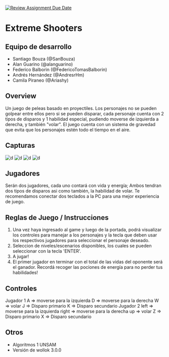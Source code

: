 [![Review Assignment Due Date](https://classroom.github.com/assets/deadline-readme-button-24ddc0f5d75046c5622901739e7c5dd533143b0c8e959d652212380cedb1ea36.svg)](https://classroom.github.com/a/a9iMdRt8)
# Extreme Shooters

## Equipo de desarrollo

- Santiago Bouza (@SanBouza)
- Alan Guarino (@alanguarino)
- Federico Balborin (@FedericoTomasBalborin)
- Andrés Hernández (@AndresrHm)
- Camila Piraneo (@Ariashy)

## Overview
Un juego de peleas basado en proyectiles. Los personajes no se pueden golpear entre ellos pero si se pueden disparar, cada personaje cuenta con 2 tipos de disparos y 1 habilidad especial, pudiendo moverse de izquierda a derecha, y también "volar". El juego cuenta con un sistema de gravedad que evita que los personajes estén todo el tiempo en el aire.

## Capturas

![d](https://i.imgur.com/SulFiT8.png)
![d](https://i.imgur.com/1nowsG1.png)
![d](https://i.imgur.com/E8HlFaE.png)
![d](https://i.imgur.com/hQfaIkB.png)

## Jugadores
Serán dos jugadores, cada uno contará con vida y energía; Ambos tendran dos tipos de disparos asi como también, la habilidad de volar.
Te recomendamos conectar dos teclados a la PC para una mejor experiencia de juego.


## Reglas de Juego / Instrucciones

1. Una vez haya ingresado al game y luego de la portada, podrá visualizar los controles para manejar a los personajes y la tecla que deben usar los respectivos jugadores para seleccionar el personaje deseado.
2. Seleccion de niveles/escenarios disponibles, los cuales se pueden seleccionar con la tecla 'ENTER'.
3. A jugar!
4. El primer jugador en terminar con el total de las vidas del oponente será el ganador. Recordá recoger las pociones de energía para no perder tus habilidades!

## Controles
Jugador 1
A => moverse para la izquierda
D => moverse para la derecha
W => volar
J => Disparo primario
K => Disparo secundario
Jugador 2
left => moverse para la izquierda
right => moverse para la derecha
up => volar
Z => Disparo primario
X => Disparo secundario

## Otros

- Algoritmos 1 UNSAM
- Versión de wollok 3.0.0

